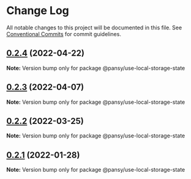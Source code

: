 # Change Log

All notable changes to this project will be documented in this file.
See [Conventional Commits](https://conventionalcommits.org) for commit guidelines.

## [0.2.4](https://github.com/pansyjs/react-hooks/compare/@pansy/use-local-storage-state@0.2.3...@pansy/use-local-storage-state@0.2.4) (2022-04-22)

**Note:** Version bump only for package @pansy/use-local-storage-state





## [0.2.3](https://github.com/pansyjs/react-hooks/compare/@pansy/use-local-storage-state@0.2.2...@pansy/use-local-storage-state@0.2.3) (2022-04-07)

**Note:** Version bump only for package @pansy/use-local-storage-state





## [0.2.2](https://github.com/pansyjs/react-hooks/compare/@pansy/use-local-storage-state@0.2.1...@pansy/use-local-storage-state@0.2.2) (2022-03-25)

**Note:** Version bump only for package @pansy/use-local-storage-state





## [0.2.1](https://github.com/pansyjs/react-hooks/compare/@pansy/use-local-storage-state@0.2.0...@pansy/use-local-storage-state@0.2.1) (2022-01-28)

**Note:** Version bump only for package @pansy/use-local-storage-state
